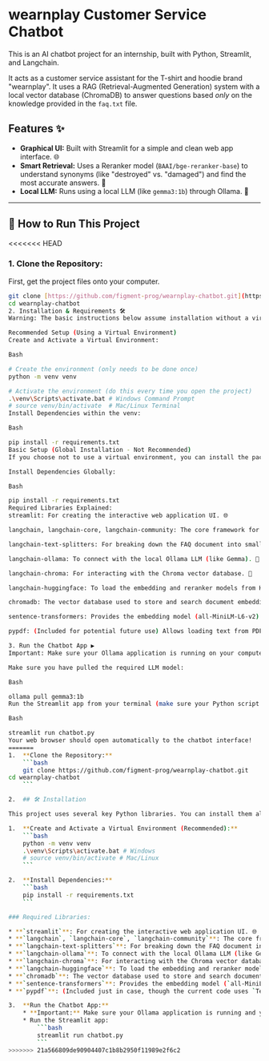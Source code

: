 # wearnplay Customer Service Chatbot

This is an AI chatbot project for an internship, built with Python, Streamlit, and Langchain.

It acts as a customer service assistant for the T-shirt and hoodie brand "wearnplay". It uses a RAG (Retrieval-Augmented Generation) system with a local vector database (ChromaDB) to answer questions based *only* on the knowledge provided in the `faq.txt` file.

## Features ✨

* **Graphical UI:** Built with Streamlit for a simple and clean web app interface. 🌐
* **Smart Retrieval:** Uses a Reranker model (`BAAI/bge-reranker-base`) to understand synonyms (like "destroyed" vs. "damaged") and find the most accurate answers. 🧠
* **Local LLM:** Runs using a local LLM (like `gemma3:1b`) through Ollama. 🤖

---

## 🚀 How to Run This Project

<<<<<<< HEAD
### 1. Clone the Repository:

First, get the project files onto your computer.

```bash
git clone [https://github.com/figment-prog/wearnplay-chatbot.git](https://github.com/figment-prog/wearnplay-chatbot.git)
cd wearnplay-chatbot
2. Installation & Requirements 🛠️
Warning: The basic instructions below assume installation without a virtual environment, which will install packages globally. Using a virtual environment is strongly recommended for Python projects to avoid conflicts.

Recommended Setup (Using a Virtual Environment)
Create and Activate a Virtual Environment:

Bash

# Create the environment (only needs to be done once)
python -m venv venv

# Activate the environment (do this every time you open the project)
.\venv\Scripts\activate.bat # Windows Command Prompt
# source venv/bin/activate  # Mac/Linux Terminal
Install Dependencies within the venv:

Bash

pip install -r requirements.txt
Basic Setup (Global Installation - Not Recommended)
If you choose not to use a virtual environment, you can install the packages directly:

Install Dependencies Globally:

Bash

pip install -r requirements.txt
Required Libraries Explained:
streamlit: For creating the interactive web application UI. 🌐

langchain, langchain-core, langchain-community: The core framework for building the AI logic and connecting components. 🧠

langchain-text-splitters: For breaking down the FAQ document into smaller chunks. ✂️

langchain-ollama: To connect with the local Ollama LLM (like Gemma). 🤖

langchain-chroma: For interacting with the Chroma vector database. 💾

langchain-huggingface: To load the embedding and reranker models from Hugging Face. 🤗

chromadb: The vector database used to store and search document embeddings. 🔎

sentence-transformers: Provides the embedding model (all-MiniLM-L6-v2) and the reranker model (BAAI/bge-reranker-base). ↔️

pypdf: (Included for potential future use) Allows loading text from PDF documents. 📄

3. Run the Chatbot App ▶️
Important: Make sure your Ollama application is running on your computer.

Make sure you have pulled the required LLM model:

Bash

ollama pull gemma3:1b
Run the Streamlit app from your terminal (make sure your Python script is named chatbot.py):

Bash

streamlit run chatbot.py
Your web browser should open automatically to the chatbot interface!
=======
1.  **Clone the Repository:**
    ```bash
    git clone https://github.com/figment-prog/wearnplay-chatbot.git
cd wearnplay-chatbot
    ```

2.  ## 🛠️ Installation

This project uses several key Python libraries. You can install them all using pip:

1.  **Create and Activate a Virtual Environment (Recommended):**
    ```bash
    python -m venv venv
    .\venv\Scripts\activate.bat # Windows
    # source venv/bin/activate # Mac/Linux
    ```

2.  **Install Dependencies:**
    ```bash
    pip install -r requirements.txt
    ```

### Required Libraries:

* **`streamlit`**: For creating the interactive web application UI. 🌐
* **`langchain`, `langchain-core`, `langchain-community`**: The core framework for building the AI logic and connecting components. 🧠
* **`langchain-text-splitters`**: For breaking down the FAQ document into smaller chunks. ✂️
* **`langchain-ollama`**: To connect with the local Ollama LLM (like Gemma). 🤖
* **`langchain-chroma`**: For interacting with the Chroma vector database. 💾
* **`langchain-huggingface`**: To load the embedding and reranker models from Hugging Face. 🤗
* **`chromadb`**: The vector database used to store and search document embeddings. 🔎
* **`sentence-transformers`**: Provides the embedding model (`all-MiniLM-L6-v2`) and the reranker model (`BAAI/bge-reranker-base`). ↔️
* **`pypdf`**: (Included just in case, though the current code uses `TextLoader`) For loading text from PDF documents. 📄

3.  **Run the Chatbot App:**
    * **Important:** Make sure your Ollama application is running and you have pulled the `gemma3:1b` model (`ollama pull gemma3:1b`).
    * Run the Streamlit app:
        ```bash
        streamlit run chatbot.py
        ```
>>>>>>> 21a566809de90904407c1b8b2950f11989e2f6c2
